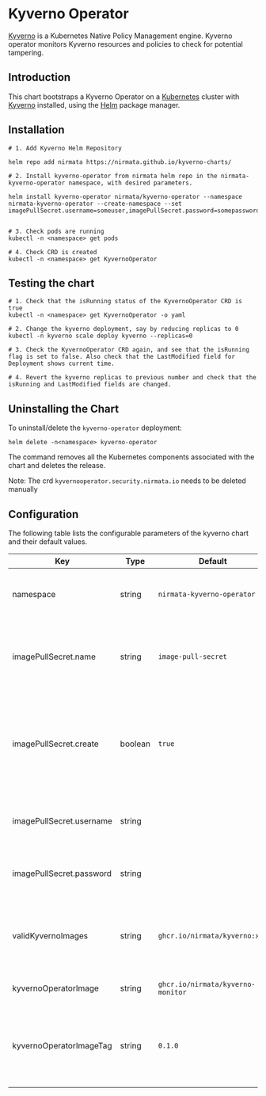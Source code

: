 # Kyverno Operator

[Kyverno](https://kyverno.io) is a Kubernetes Native Policy Management engine. Kyverno operator monitors Kyverno resources and policies to check for potential tampering. 

## Introduction

This chart bootstraps a Kyverno Operator on a [Kubernetes](http://kubernetes.io) cluster with [Kyverno](https://kyverno.io) installed, using the [Helm](https://helm.sh) package manager.

## Installation

```
# 1. Add Kyverno Helm Repository

helm repo add nirmata https://nirmata.github.io/kyverno-charts/

# 2. Install kyverno-operator from nirmata helm repo in the nirmata-kyverno-operator namespace, with desired parameters.

helm install kyverno-operator nirmata/kyverno-operator --namespace nirmata-kyverno-operator --create-namespace --set imagePullSecret.username=someuser,imagePullSecret.password=somepassword


# 3. Check pods are running
kubectl -n <namespace> get pods 

# 4. Check CRD is created
kubectl -n <namespace> get KyvernoOperator
```

## Testing the chart
```
# 1. Check that the isRunning status of the KyvernoOperator CRD is true
kubectl -n <namespace> get KyvernoOperator -o yaml

# 2. Change the kyverno deployment, say by reducing replicas to 0
kubectl -n kyverno scale deploy kyverno --replicas=0

# 3. Check the KyvernoOperator CRD again, and see that the isRunning flag is set to false. Also check that the LastModified field for Deployment shows current time.

# 4. Revert the kyverno replicas to previous number and check that the isRunning and LastModified fields are changed.
```
## Uninstalling the Chart

To uninstall/delete the `kyverno-operator` deployment:

```console
helm delete -n<namespace> kyverno-operator
```

The command removes all the Kubernetes components associated with the chart and deletes the release.

Note: The crd `kyvernooperator.security.nirmata.io` needs to be deleted manually


## Configuration

The following table lists the configurable parameters of the kyverno chart and their default values.

| Key | Type | Default | Description |
|-----|------|---------|-------------|
| namespace | string | `nirmata-kyverno-operator` | Namespace to install kyverno-operator resources |
| imagePullSecret.name | string | `image-pull-secret` | Imagepull secret name that will store private image registry info |
| imagePullSecret.create | boolean | `true` | Whether to create the image pullsecret. Need to specify the secret name, username, password |
| imagePullSecret.username | string |  | Private registry username if secret is to be created |
| imagePullSecret.password | string |  | Private registry password if secret is to be created |
| validKyvernoImages | string | `ghcr.io/nirmata/kyverno:xxx` | Valid images separated by pipe symbol, xxx for any version |
| kyvernoOperatorImage | string | `ghcr.io/nirmata/kyverno-monitor` | Kyverno operator image |
| kyvernoOperatorImageTag | string | `0.1.0` | Kyverno operator image tag. If empty, appVersion in Chart.yaml is used |
